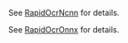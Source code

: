 See [RapidOcrNcnn](https://github.com/RapidAI/RapidOcrNcnn) for details.

See [RapidOcrOnnx](https://github.com/RapidAI/RapidOcrOnnx) for details.
